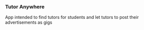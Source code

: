 ### Tutor Anywhere

App intended to find tutors for students and let tutors to post their advertisements as gigs